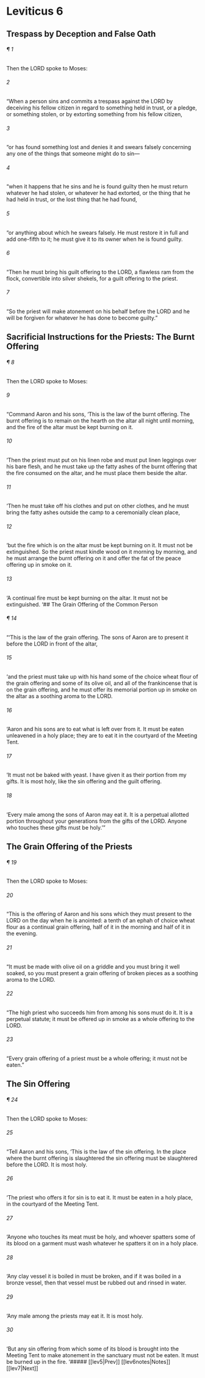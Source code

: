 # Leviticus 6
## Trespass by Deception and False Oath
###### ¶ 1
 Then the LORD spoke to Moses:
###### 2
“When a person sins and commits a trespass against the LORD by deceiving his fellow citizen in regard to something held in trust, or a pledge, or something stolen, or by extorting something from his fellow citizen,
###### 3
“or has found something lost and denies it and swears falsely concerning any one of the things that someone might do to sin—
###### 4
“when it happens that he sins and he is found guilty then he must return whatever he had stolen, or whatever he had extorted, or the thing that he had held in trust, or the lost thing that he had found,
###### 5
“or anything about which he swears falsely. He must restore it in full and add one-fifth to it; he must give it to its owner when he is found guilty.
###### 6
“Then he must bring his guilt offering to the LORD, a flawless ram from the flock, convertible into silver shekels, for a guilt offering to the priest.
###### 7
“So the priest will make atonement on his behalf before the LORD and he will be forgiven for whatever he has done to become guilty.”
## Sacrificial Instructions for the Priests: The Burnt Offering
###### ¶ 8
 Then the LORD spoke to Moses:
###### 9
“Command Aaron and his sons, ‘This is the law of the burnt offering. The burnt offering is to remain on the hearth on the altar all night until morning, and the fire of the altar must be kept burning on it.
###### 10
‘Then the priest must put on his linen robe and must put linen leggings over his bare flesh, and he must take up the fatty ashes of the burnt offering that the fire consumed on the altar, and he must place them beside the altar.
###### 11
‘Then he must take off his clothes and put on other clothes, and he must bring the fatty ashes outside the camp to a ceremonially clean place,
###### 12
‘but the fire which is on the altar must be kept burning on it. It must not be extinguished. So the priest must kindle wood on it morning by morning, and he must arrange the burnt offering on it and offer the fat of the peace offering up in smoke on it.
###### 13
‘A continual fire must be kept burning on the altar. It must not be extinguished.
‘## The Grain Offering of the Common Person
###### ¶ 14
“‘This is the law of the grain offering. The sons of Aaron are to present it before the LORD in front of the altar,
###### 15
‘and the priest must take up with his hand some of the choice wheat flour of the grain offering and some of its olive oil, and all of the frankincense that is on the grain offering, and he must offer its memorial portion up in smoke on the altar as a soothing aroma to the LORD.
###### 16
‘Aaron and his sons are to eat what is left over from it. It must be eaten unleavened in a holy place; they are to eat it in the courtyard of the Meeting Tent.
###### 17
‘It must not be baked with yeast. I have given it as their portion from my gifts. It is most holy, like the sin offering and the guilt offering.
###### 18
‘Every male among the sons of Aaron may eat it. It is a perpetual allotted portion throughout your generations from the gifts of the LORD. Anyone who touches these gifts must be holy.’”
## The Grain Offering of the Priests
###### ¶ 19
Then the LORD spoke to Moses:
###### 20
“This is the offering of Aaron and his sons which they must present to the LORD on the day when he is anointed: a tenth of an ephah of choice wheat flour as a continual grain offering, half of it in the morning and half of it in the evening.
###### 21
“It must be made with olive oil on a griddle and you must bring it well soaked, so you must present a grain offering of broken pieces as a soothing aroma to the LORD.
###### 22
“The high priest who succeeds him from among his sons must do it. It is a perpetual statute; it must be offered up in smoke as a whole offering to the LORD.
###### 23
“Every grain offering of a priest must be a whole offering; it must not be eaten.”
## The Sin Offering
###### ¶ 24
Then the LORD spoke to Moses:
###### 25
“Tell Aaron and his sons, ‘This is the law of the sin offering. In the place where the burnt offering is slaughtered the sin offering must be slaughtered before the LORD. It is most holy.
###### 26
‘The priest who offers it for sin is to eat it. It must be eaten in a holy place, in the courtyard of the Meeting Tent.
###### 27
‘Anyone who touches its meat must be holy, and whoever spatters some of its blood on a garment must wash whatever he spatters it on in a holy place.
###### 28
‘Any clay vessel it is boiled in must be broken, and if it was boiled in a bronze vessel, then that vessel must be rubbed out and rinsed in water.
###### 29
‘Any male among the priests may eat it. It is most holy.
###### 30
‘But any sin offering from which some of its blood is brought into the Meeting Tent to make atonement in the sanctuary must not be eaten. It must be burned up in the fire.
<span class=arrow-right> ‘##### <span class=arrow-left> [[lev5|Prev]]<span class=navigation-separator> [[lev6notes|Notes]]<span class=navigation-separator> [[lev7|Next]]